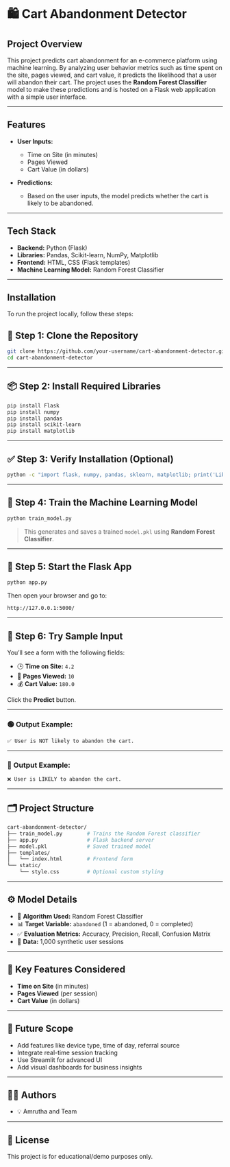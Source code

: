 # 🛍️ Cart Abandonment Detector

## Project Overview

This project predicts cart abandonment for an e-commerce platform using machine learning. By analyzing user behavior metrics such as time spent on the site, pages viewed, and cart value, it predicts the likelihood that a user will abandon their cart. The project uses the **Random Forest Classifier** model to make these predictions and is hosted on a Flask web application with a simple user interface.

---

## Features

- **User Inputs:**
  - Time on Site (in minutes)
  - Pages Viewed
  - Cart Value (in dollars)

- **Predictions:**
  - Based on the user inputs, the model predicts whether the cart is likely to be abandoned.

---

## Tech Stack

- **Backend:** Python (Flask)
- **Libraries:** Pandas, Scikit-learn, NumPy, Matplotlib
- **Frontend:** HTML, CSS (Flask templates)
- **Machine Learning Model:** Random Forest Classifier

---

## Installation

To run the project locally, follow these steps:

## 📁 Step 1: Clone the Repository

```bash
git clone https://github.com/your-username/cart-abandonment-detector.git
cd cart-abandonment-detector
```

---

## 📦 Step 2: Install Required Libraries

```bash
pip install Flask
pip install numpy
pip install pandas
pip install scikit-learn
pip install matplotlib
```

---

## ✅ Step 3: Verify Installation (Optional)

```bash
python -c "import flask, numpy, pandas, sklearn, matplotlib; print('Libraries installed successfully!')"
```

---

## 🧠 Step 4: Train the Machine Learning Model

```bash
python train_model.py
```

> This generates and saves a trained `model.pkl` using **Random Forest Classifier**.

---

## 🚀 Step 5: Start the Flask App

```bash
python app.py
```

Then open your browser and go to:

```bash
http://127.0.0.1:5000/
```

---

## 🧪 Step 6: Try Sample Input

You’ll see a form with the following fields:

- 🕒 **Time on Site:** `4.2`
- 📄 **Pages Viewed:** `10`
- 💰 **Cart Value:** `180.0`

Click the **Predict** button.

---

### 🟢 Output Example:

```bash
✅ User is NOT likely to abandon the cart.
```

---

### 🔴 Output Example:

```bash
❌ User is LIKELY to abandon the cart.
```

---

## 🗂 Project Structure

```bash
cart-abandonment-detector/
├── train_model.py        # Trains the Random Forest classifier
├── app.py                # Flask backend server
├── model.pkl             # Saved trained model
├── templates/
│   └── index.html        # Frontend form
└── static/
    └── style.css         # Optional custom styling
```

---

## ⚙️ Model Details

- 🎯 **Algorithm Used:** Random Forest Classifier  
- 📊 **Target Variable:** `abandoned` (1 = abandoned, 0 = completed)  
- ✅ **Evaluation Metrics:** Accuracy, Precision, Recall, Confusion Matrix  
- 📄 **Data:** 1,000 synthetic user sessions

---

## 📌 Key Features Considered

- **Time on Site** (in minutes)  
- **Pages Viewed** (per session)  
- **Cart Value** (in dollars)

---

## 🌱 Future Scope

- Add features like device type, time of day, referral source  
- Integrate real-time session tracking  
- Use Streamlit for advanced UI  
- Add visual dashboards for business insights

---

## 👩‍💻 Authors

- 💡 Amrutha and Team  

---

## 📄 License

This project is for educational/demo purposes only.


